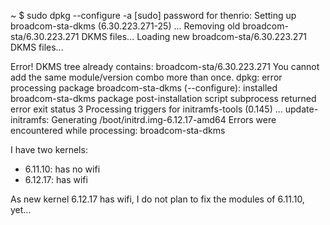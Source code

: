 
~ $ sudo dpkg --configure -a
[sudo] password for thenrio:
Setting up broadcom-sta-dkms (6.30.223.271-25) ...
Removing old broadcom-sta/6.30.223.271 DKMS files...
Loading new broadcom-sta/6.30.223.271 DKMS files...

Error! DKMS tree already contains: broadcom-sta/6.30.223.271
You cannot add the same module/version combo more than once.
dpkg: error processing package broadcom-sta-dkms (--configure):
 installed broadcom-sta-dkms package post-installation script subprocess returned error exit status 3
Processing triggers for initramfs-tools (0.145) ...
update-initramfs: Generating /boot/initrd.img-6.12.17-amd64
Errors were encountered while processing:
 broadcom-sta-dkms


I have two kernels:

* 6.11.10: has no wifi
* 6.12.17: has wifi

As new kernel 6.12.17 has wifi, I do not plan to fix the modules of 6.11.10, yet...
